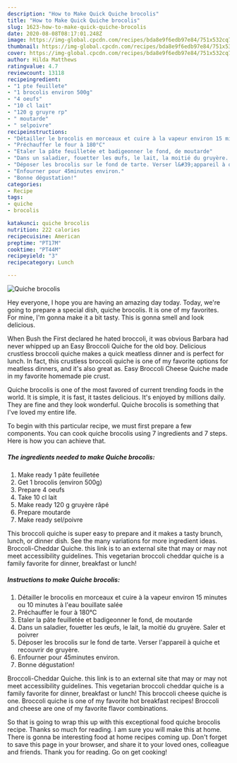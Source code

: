 ```yaml
---
description: "How to Make Quick Quiche brocolis"
title: "How to Make Quick Quiche brocolis"
slug: 1623-how-to-make-quick-quiche-brocolis
date: 2020-08-08T08:17:01.248Z
image: https://img-global.cpcdn.com/recipes/bda8e9f6edb97e84/751x532cq70/quiche-brocolis-photo-principale-de-la-recette.jpg
thumbnail: https://img-global.cpcdn.com/recipes/bda8e9f6edb97e84/751x532cq70/quiche-brocolis-photo-principale-de-la-recette.jpg
cover: https://img-global.cpcdn.com/recipes/bda8e9f6edb97e84/751x532cq70/quiche-brocolis-photo-principale-de-la-recette.jpg
author: Hilda Matthews
ratingvalue: 4.7
reviewcount: 13118
recipeingredient:
- "1 pte feuillete"
- "1 brocolis environ 500g"
- "4 oeufs"
- "10 cl lait"
- "120 g gruyre rp"
- " moutarde"
- " selpoivre"
recipeinstructions:
- "Détailler le brocolis en morceaux et cuire à la vapeur environ 15 minutes ou 10 minutes à l&#39;eau bouillate salée"
- "Préchauffer le four à 180°C"
- "Etaler la pâte feuilletée et badigeonner le fond, de moutarde"
- "Dans un saladier, fouetter les œufs, le lait, la moitié du gruyère. Saler et poivrer"
- "Déposer les brocolis sur le fond de tarte. Verser l&#39;appareil à quiche et recouvrir de gruyère."
- "Enfourner pour 45minutes environ."
- "Bonne dégustation!"
categories:
- Recipe
tags:
- quiche
- brocolis

katakunci: quiche brocolis 
nutrition: 222 calories
recipecuisine: American
preptime: "PT17M"
cooktime: "PT44M"
recipeyield: "3"
recipecategory: Lunch

---
```



![Quiche brocolis](https://img-global.cpcdn.com/recipes/bda8e9f6edb97e84/751x532cq70/quiche-brocolis-photo-principale-de-la-recette.jpg)

Hey everyone, I hope you are having an amazing day today. Today, we're going to prepare a special dish, quiche brocolis. It is one of my favorites. For mine, I'm gonna make it a bit tasty. This is gonna smell and look delicious.

When Bush the First declared he hated broccoli, it was obvious Barbara had never whipped up an Easy Broccoli Quiche for the old boy. Delicious crustless broccoli quiche makes a quick meatless dinner and is perfect for lunch. In fact, this crustless broccoli quiche is one of my favorite options for meatless dinners, and it&#39;s also great as. Easy Broccoli Cheese Quiche made in my favorite homemade pie crust.

Quiche brocolis is one of the most favored of current trending foods in the world. It is simple, it is fast, it tastes delicious. It's enjoyed by millions daily. They are fine and they look wonderful. Quiche brocolis is something that I've loved my entire life.


To begin with this particular recipe, we must first prepare a few components. You can cook quiche brocolis using 7 ingredients and 7 steps. Here is how you can achieve that.

<!--inarticleads1-->

##### The ingredients needed to make Quiche brocolis:

1. Make ready 1 pâte feuilletée
1. Get 1 brocolis (environ 500g)
1. Prepare 4 oeufs
1. Take 10 cl lait
1. Make ready 120 g gruyère râpé
1. Prepare  moutarde
1. Make ready  sel/poivre


This broccoli quiche is super easy to prepare and it makes a tasty brunch, lunch, or dinner dish. See the many variations for more ingredient ideas. Broccoli-Cheddar Quiche. this link is to an external site that may or may not meet accessibility guidelines. This vegetarian broccoli cheddar quiche is a family favorite for dinner, breakfast or lunch! 

<!--inarticleads2-->

##### Instructions to make Quiche brocolis:

1. Détailler le brocolis en morceaux et cuire à la vapeur environ 15 minutes ou 10 minutes à l&#39;eau bouillate salée
1. Préchauffer le four à 180°C
1. Etaler la pâte feuilletée et badigeonner le fond, de moutarde
1. Dans un saladier, fouetter les œufs, le lait, la moitié du gruyère. Saler et poivrer
1. Déposer les brocolis sur le fond de tarte. Verser l&#39;appareil à quiche et recouvrir de gruyère.
1. Enfourner pour 45minutes environ.
1. Bonne dégustation!


Broccoli-Cheddar Quiche. this link is to an external site that may or may not meet accessibility guidelines. This vegetarian broccoli cheddar quiche is a family favorite for dinner, breakfast or lunch! This broccoli cheese quiche is one. Broccoli quiche is one of my favorite hot breakfast recipes! Broccoli and cheese are one of my favorite flavor combinations. 

So that is going to wrap this up with this exceptional food quiche brocolis recipe. Thanks so much for reading. I am sure you will make this at home. There is gonna be interesting food at home recipes coming up. Don't forget to save this page in your browser, and share it to your loved ones, colleague and friends. Thank you for reading. Go on get cooking!
